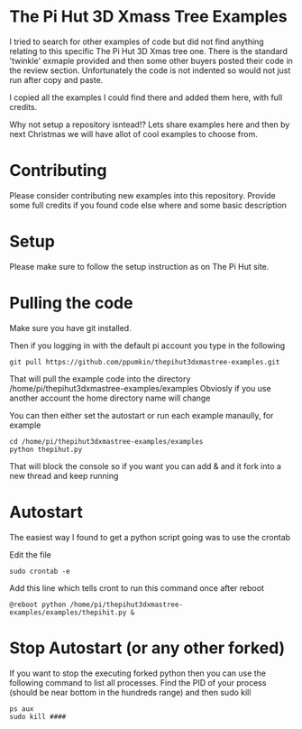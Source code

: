 # The Pi Hut 3D Xmass Tree Examples

I tried to search for other examples of code but did not find anything relating to this specific The Pi Hut 3D Xmas tree one. 
There is the standard 'twinkle' exmaple provided and then some other buyers posted their code in the review section. Unfortunately 
the code is not indented so would not just run after copy and paste.

I copied all the examples I could find there and added them here, with full credits.

Why not setup a repository isntead!? Lets share examples here and then by next Christmas we will have allot of cool examples to choose from.

# Contributing

Please consider contributing new examples into this repository. Provide some full credits if you found code else where and some basic description

# Setup

Please make sure to follow the setup instruction as on The Pi Hut site.

# Pulling the code

Make sure you have git installed.

Then if you logging in with the default pi account you type in the following

    git pull https://github.com/ppumkin/thepihut3dxmastree-examples.git

That will pull the example code into the directory /home/pi/thepihut3dxmastree-examples/examples
Obviosly if you use another account the home directory name will change

You can then either set the autostart or run each example manaully, for example

    cd /home/pi/thepihut3dxmastree-examples/examples
    python thepihut.py

That will block the console so if you want you can add & and it fork into a new thread and keep running

# Autostart 
The easiest way I found to get a python script going was to use the crontab

Edit the file

    sudo crontab -e

Add this line which tells cront to run this command once after reboot

    @reboot python /home/pi/thepihut3dxmastree-examples/examples/thepihit.py &

# Stop Autostart (or any other forked)

If you want to stop the executing forked python then you can use the following command to list all processes. Find the PID of your process (should be near bottom in the hundreds range) and then sudo kill <pid>

    ps aux
    sudo kill ####
    
